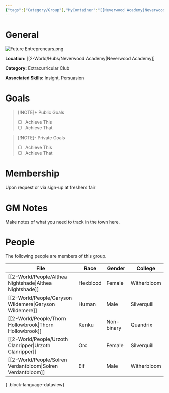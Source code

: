 ```yaml
---
{"tags":["Category/Group"],"MyContainer":"[[Neverwood Academy|Neverwood Academy]]","MyCategory":"Extracurricular Club","image":"Future Entrepreneurs.png","obsidianUIMode":"preview","leaders":null,"staff":null,"members":null,"initiates":null,"primary_contact":null,"Skill1":"Insight","Skill2":"Persuasion","dg-publish":true,"dg-path":"World/Groups/Future Entrepreneurs of Neverwood.md","permalink":"/world/groups/future-entrepreneurs-of-neverwood/","dgPassFrontmatter":true,"updated":"2025-09-29T12:41:46.000+01:00"}
---
```



# General

![Future Entrepreneurs.png](/img/user/z_Assets/Extracurriculars/Future%20Entrepreneurs.png)

**Location:** [[2-World/Hubs/Neverwood Academy\|Neverwood Academy]]

**Category:** Extracurricular Club

**Associated Skills:** Insight, Persuasion
# Goals

> [!NOTE]+ Public Goals
> - [ ] Achieve This
> - [ ] Achieve That

> [!NOTE]- Private Goals
> - [ ] Achieve This
> - [ ] Achieve That

# Membership
Upon request or via sign-up at freshers fair

# GM Notes

Make notes of what you need to track in the town here. 


# People

The following people are members of this group.  


| File                                                           | Race     | Gender     | College     |
| -------------------------------------------------------------- | -------- | ---------- | ----------- |
| [[2-World/People/Althea Nightshade\|Althea Nightshade]]     | Hexblood | Female     | Witherbloom |
| [[2-World/People/Garyson Wildemere\|Garyson Wildemere]]     | Human    | Male       | Silverquill |
| [[2-World/People/Thorn Hollowbrook\|Thorn Hollowbrook]]     | Kenku    | Non-binary | Quandrix    |
| [[2-World/People/Urzoth Clanripper\|Urzoth Clanripper]]     | Orc      | Female     | Silverquill |
| [[2-World/People/Solren Verdantbloom\|Solren Verdantbloom]] | Elf      | Male       | Witherbloom |

{ .block-language-dataview}
